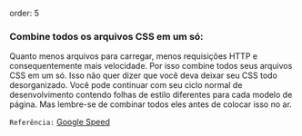 order: 5

### Combine todos os arquivos CSS em um só:

Quanto menos arquivos para carregar, menos requisições HTTP e consequentemente mais velocidade. Por isso combine todos seus arquivos CSS em um só. Isso não quer dizer que você deva deixar seu CSS todo desorganizado. Você pode continuar com seu ciclo normal de desenvolvimento contendo folhas de estilo diferentes para cada modelo de página. Mas lembre-se de combinar todos eles antes de colocar isso no ar.

`Referência:` [Google Speed](http://code.google.com/speed/page-speed/docs/rtt.html#CombineExternalCSS)